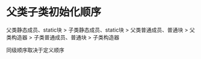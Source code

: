 # 父类子类初始化顺序

父类静态成员、static块 > 子类静态成员、static块 > 父类普通成员、普通块 > 父类构造器 > 子类普通成员、普通块 > 子类构造器  

同级顺序取决于定义顺序
